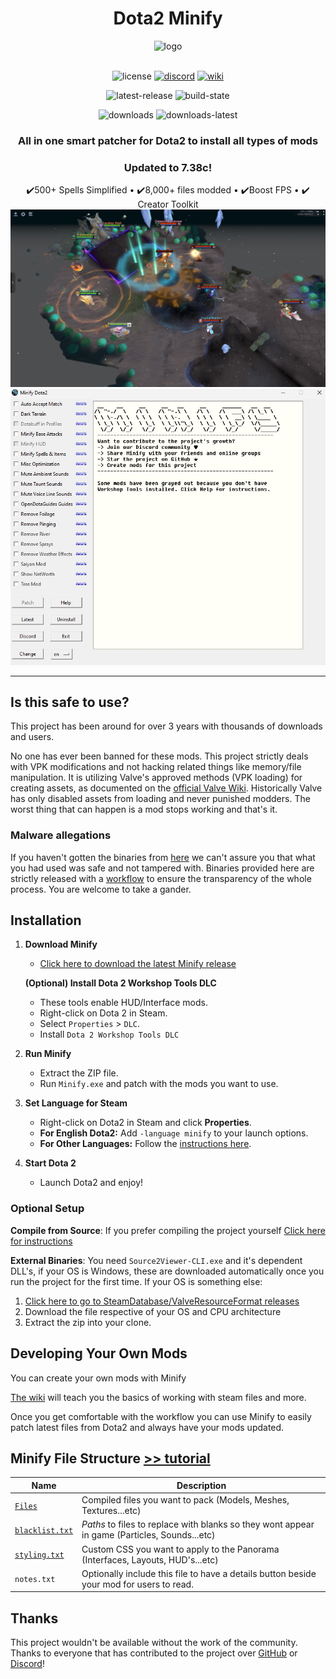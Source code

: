# <div align="center">Dota2 Minify</div>

<div align="center">
  <img src="bin/images/logo.png" alt="logo" width="150">
</div>

<br>

<div align="center">

  ![license](https://img.shields.io/github/license/Egezenn/dota2-minify?style=for-the-badge)
  [![discord](https://img.shields.io/badge/Discord-%237289DA.svg?style=for-the-badge&logo=discord&logoColor=white)](https://discord.com/invite/2YDnqpbcKM)
  [![wiki](https://img.shields.io/badge/github_wiki-%23000000.svg?style=for-the-badge&logo=github)](https://github.com/Egezenn/dota2-minify/wiki)

  ![latest-release](https://img.shields.io/github/v/release/Egezenn/dota2-minify?style=for-the-badge)
  ![build-state](https://img.shields.io/github/actions/workflow/status/Egezenn/dota2-minify/release.yml?style=for-the-badge)

  ![downloads](https://img.shields.io/github/downloads/Egezenn/dota2-minify/total?style=for-the-badge)
  ![downloads-latest](https://img.shields.io/github/downloads/Egezenn/dota2-minify/latest/total?style=for-the-badge)

</div>

**<h3 align="center">All in one smart patcher for Dota2 to install all types of mods</h3>**

**<h3 align="center">Updated to 7.38c!</h3>**

<div align="center">
  ✔️500+ Spells Simplified • ✔️8,000+ files modded • ✔️Boost FPS • ✔️ Creator Toolkit
</div>

<div align="center">
    <a href="#"><img alt="ss1" src="bin/images/screenshot-1.jpg"></a>
    <a href="#"><img alt="ss2" src="bin/images/screenshot-2.jpg"></a>
</div>

<hr>

## Is this safe to use?

This project has been around for over 3 years with thousands of downloads and users.

No one has ever been banned for these mods. This project strictly deals with VPK modifications and not hacking related things like memory/file manipulation. It is utilizing Valve's approved methods (VPK loading) for creating assets, as documented on the [official Valve Wiki](https://developer.valvesoftware.com/wiki/VPK). Historically Valve has only disabled assets from loading and never punished modders. The worst thing that can happen is a mod stops working and that's it.

### Malware allegations

If you haven't gotten the binaries from [here](https://github.com/Egezenn/dota2-minify/releases/latest) we can't assure you that what you had used was safe and not tampered with. Binaries provided here are strictly released with a [workflow](https://github.com/Egezenn/dota2-minify/blob/stable/.github/workflows/release.yml) to ensure the transparency of the whole process. You are welcome to take a gander.

## Installation

1. **Download Minify**

   - [Click here to download the latest Minify release](https://github.com/Egezenn/dota2-minify/releases/latest)

    **(Optional) Install Dota 2 Workshop Tools DLC**
    - These tools enable HUD/Interface mods.
    - Right-click on Dota 2 in Steam.
    - Select `Properties` > `DLC`.
    - Install `Dota 2 Workshop Tools DLC`

2. **Run Minify**

   - Extract the ZIP file.
   - Run `Minify.exe` and patch with the mods you want to use.

3. **Set Language for Steam**

   - Right-click on Dota2 in Steam and click **Properties**.
   - **For English Dota2:** Add `-language minify` to your launch options.
   - **For Other Languages:** Follow the [instructions here](https://github.com/Egezenn/dota2-minify/wiki/Minify#using-minify-with-a-different-language-in-dota2).

4. **Start Dota 2**
     - Launch Dota2 and enjoy!

### Optional Setup

**Compile from Source**: If you prefer compiling the project yourself [Click here for instructions](https://github.com/Egezenn/dota2-minify/wiki/Minify#compiling-minify)

**External Binaries**: You need `Source2Viewer-CLI.exe` and it's dependent DLL's, if your OS is Windows, these are downloaded automatically once you run the project for the first time. If your OS is something else:

1. [Click here to go to SteamDatabase/ValveResourceFormat releases](https://github.com/SteamDatabase/ValveResourceFormat/releases/latest)
2. Download the file respective of your OS and CPU architecture
3. Extract the zip into your clone.

## Developing Your Own Mods

You can create your own mods with Minify

[The wiki](https://github.com/Egezenn/dota2-minify/wiki/Dota2-Modding-Tutorials) will teach you the basics of working with steam files and more.

Once you get comfortable with the workflow you can use Minify to easily patch latest files from Dota2 and always have your mods updated.

## Minify File Structure [>> tutorial](https://github.com/Egezenn/dota2-minify/wiki/Minify)

| Name                                                                                | Description                                                                                   |
|-------------------------------------------------------------------------------------|-----------------------------------------------------------------------------------------------|
| [`Files`](https://github.com/Egezenn/dota2-minify/wiki/Minify#files)                | Compiled files you want to pack (Models, Meshes, Textures...etc)                              |
| [`blacklist.txt`](https://github.com/Egezenn/dota2-minify/wiki/Minify#blacklisttxt) | _Paths_ to files to replace with blanks so they wont appear in game (Particles, Sounds...etc) |
| [`styling.txt`](https://github.com/Egezenn/dota2-minify/wiki/Minify#stylingtxt)     | Custom CSS you want to apply to the Panorama (Interfaces, Layouts, HUD's...etc)               |
| `notes.txt`                                                                         | Optionally include this file to have a details button beside your mod for users to read.      |

## Thanks

This project wouldn't be available without the work of the community. Thanks to everyone that has contributed to the project over [GitHub](https://github.com/Egezenn/dota2-minify/graphs/contributors) or [Discord](https://discord.com/invite/2YDnqpbcKM)!
